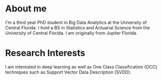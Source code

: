About me
======
I'm a third year PhD student in Big Data Analytics at the University of Central Florida. I hold a BS in Statistics and Actuarial Science from the University of Central Florida. I am originally from Jupiter Florida. 

Research Interests
======
I am interested in deep learning as well as One Class Classification (OCC) techniques such as Support Vector Data Description (SVDD).
